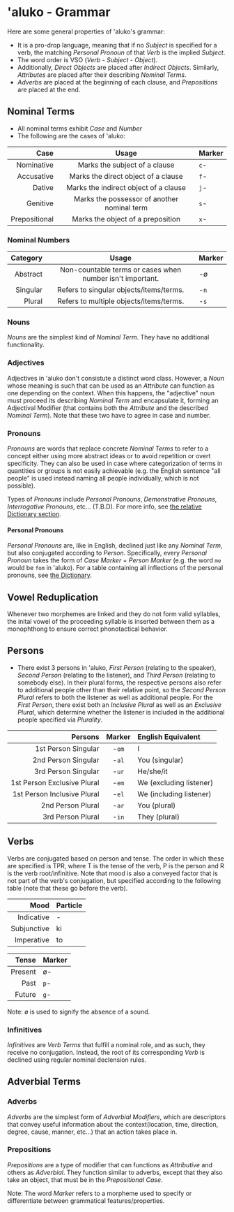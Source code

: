 # 'aluko - Grammar

Here are some general properties of 'aluko's grammar:

- It is a pro-drop language, meaning that if no *Subject* is specified for a verb, the matching *Personal Pronoun* of that *Verb* is the implied *Subject*.
- The word order is VSO (*Verb* - *Subject* - *Object*).
- Additionally, *Direct Objects* are placed after *Indirect Objects*. Similarly, *Attributes* are placed after their describing *Nominal Terms*.
- *Adverbs* are placed at the beginning of each clause, and *Prepositions* are placed at the end.

## Nominal Terms

- All nominal terms exhibit *Case* and *Number*
- The following are the cases of 'aluko:

| **Case**      | **Usage**                                   | **Marker**  |
| ------------: | :-----------------------------------------: | :---------- |
| Nominative    | Marks the subject of a clause               | `c`-        |
| Accusative    | Marks the direct object of a clause         | `f`-        |
| Dative        | Marks the indirect object of a clause       | `j`-        |
| Genitive      | Marks the possessor of another nominal term | `s`-        |
| Prepositional | Marks the object of a preposition           | `x`-        |

### Nominal Numbers

| **Category** | **Usage**                                                 | **Marker** |
| -----------: | :-------------------------------------------------------: | :--------- |
| Abstract     | Non-countable terms or cases when number isn't important. | -ø         |
| Singular     | Refers to singular objects/items/terms.                   | -`n`       |
| Plural       | Refers to multiple objects/items/terms.                   | -`s`       |

### Nouns

*Nouns* are the simplest kind of *Nominal Term*. They have no additional functionality.

### Adjectives

Adjectives in 'aluko don't consistute a distinct word class. However, a *Noun* whose meaning is such that can be used as an *Attribute* can function as one depending on the context. When this happens, the "adjective" noun must proceed its describing *Nominal Term* and encapsulate it, forming an Adjectival Modifier (that contains both the *Attribute* and the described *Nominal Term*). Note that these two have to agree in case and number.

### Pronouns

*Pronouns* are words that replace concrete *Nominal Terms* to refer to a concept either using more abstract ideas or to avoid repetition or overt specificity. They can also be used in case where categorization of terms in quantities or groups is not easily achievable (e.g. the English sentence "all people" is used instead naming all people individually, which is not possible).

Types of *Pronouns* include *Personal Pronouns*, *Demonstrative Pronouns*, *Interrogative Pronouns*, etc... (T.B.D). For more info, see [the relative Dictionary section](./dictionary.md#other-types-of-pronouns).

#### Personal Pronouns

*Personal Pronouns* are, like in English, declined just like any *Nominal Term*, but also conjugated according to *Person*. Specifically, every *Personal Pronoun* takes the form of *Case Marker* + *Person Marker* (e.g. the word `me` would be `fom` in 'aluko). For a table containing all inflections of the personal pronouns, see [the Dictionary](./dictionary.md#pronoun-inflections).

## Vowel Reduplication

Whenever two morphemes are linked and they do not form valid syllables, the inital vowel of the proceeding syllable is inserted between them as a monophthong to ensure correct phonotactical behavior.

## Persons

- There exist 3 persons in 'aluko, *First Person* (relating to the speaker), *Second Person* (relating to the listener), and *Third Person* (relating to somebody else). In their plural forms, the respective persons also refer to additional people other than their relative point, so the *Second Person Plural* refers to both the listener as well as additional people. For the *First Person*, there exist both an *Inclusive Plural* as well as an *Exclusive Plural*, which determine whether the listener is included in the additional people specified via *Plurality*.

| **Persons**                   | **Marker** | **English Equivalent**  |
| ----------------------------: | :--------: | :---------------------- |
| 1st Person Singular           | -`om`      | I                       |
| 2nd Person Singular           | -`al`      | You (singular)          |
| 3rd Person Singular           | -`ur`      | He/she/it               |
| 1st Person Exclusive Plural   | -`em`      | We (excluding listener) |
| 1st Person Inclusive Plural   | -`el`      | We (including listener) |
| 2nd Person Plural             | -`ar`      | You (plural)            |
| 3rd Person Plural             | -`in`      | They (plural)           |

## Verbs

Verbs are conjugated based on person and tense. The order in which these are specified is TPR, where T is the tense of the verb, P is the person and R is the verb root/infinitive. Note that mood is also a conveyed factor that is not part of the verb's conjugation, but specified according to the following table (note that these go before the verb).

| **Mood**    | **Particle** |
| ----------: | :----------- |
| Indicative  | -            |
| Subjunctive | ki           |
| Imperative  | to           |

| **Tense** | **Marker** |
| --------: | :--------- |
| Present   | ø-         |
| Past      | `p`-       |
| Future    | `g`-       |

Note: ø is used to signify the absence of a sound.

### Infinitives

*Infinitives* are *Verb Terms* that fulfill a nominal role, and as such, they receive no conjugation. Instead, the root of its corresponding *Verb* is declined using regular nominal declension rules.

## Adverbial Terms

### Adverbs

*Adverbs* are the simplest form of *Adverbial Modifiers*, which are descriptors that convey useful information about the context(location, time, direction, degree, cause, manner, etc...) that an action takes place in.

### Prepositions

*Prepositions* are a type of modifier that can functions as *Attributive* and others as *Adverbial*. They function similar to adverbs, except that they also take an object, that must be in the *Prepositional Case*.

Note: The word *Marker* refers to a morpheme used to specify or differentiate between grammatical features/properties.